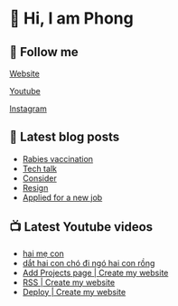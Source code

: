 # 👋 Hi, I am Phong

## 🔗 Follow me

[Website](https://phongever.xyz "Website")

[Youtube](https://www.youtube.com/@phongever "Youtube")

[Instagram](https://www.instagram.com/phongever "Instagram")

## 📝 Latest blog posts

<!-- BLOG-POST-LIST:START -->
- [Rabies vaccination](https://phongever.xyz/blog/rabies-vaccination/)
- [Tech talk](https://phongever.xyz/blog/tech-talk/)
- [Consider](https://phongever.xyz/blog/consider/)
- [Resign](https://phongever.xyz/blog/resign/)
- [Applied for a new job](https://phongever.xyz/blog/applied-for-a-new-job/)
<!-- BLOG-POST-LIST:END -->

## 📺 Latest Youtube videos

<!-- YOUTUBE-VIDEO-LIST:START -->
- [hai mẹ con](https://www.youtube.com/watch?v=06TigPu9Sjk)
- [dắt hai con chó đi ngó hai con rồng](https://www.youtube.com/watch?v=K2SQ69C_BkI)
- [Add Projects page | Create my website](https://www.youtube.com/watch?v=iB5EPES5H6o)
- [RSS | Create my website](https://www.youtube.com/watch?v=YZAYeKO5rEY)
- [Deploy | Create my website](https://www.youtube.com/watch?v=c7qc2ceBzwE)
<!-- YOUTUBE-VIDEO-LIST:END -->
